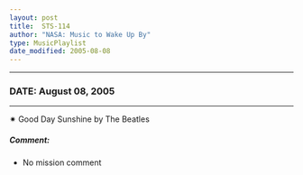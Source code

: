 ```yaml
---
layout: post
title:  STS-114
author: "NASA: Music to Wake Up By"
type: MusicPlaylist
date_modified: 2005-08-08
---
```


----
### DATE: August 08, 2005
----
✷ Good Day Sunshine by The Beatles

##### Comment:
* No mission comment
